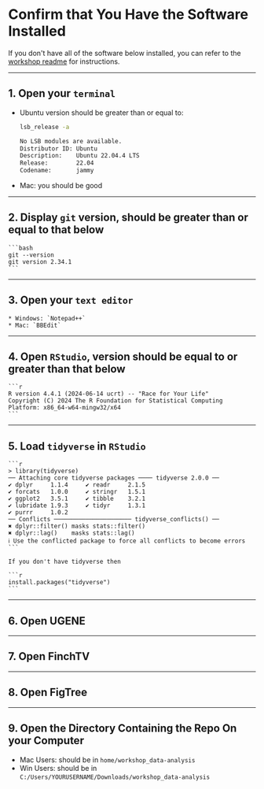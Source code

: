 # Confirm that You Have the Software Installed

If you don't have all of the software below installed, you can refer to the [workshop readme](README.md) for instructions.

---

## 1.  Open your `terminal`

* Ubuntu version should be greater than or equal to:
  ```bash
  lsb_release -a
  
  No LSB modules are available.
  Distributor ID: Ubuntu
  Description:    Ubuntu 22.04.4 LTS
  Release:        22.04
  Codename:       jammy
  ```

* Mac: you should be good

---

## 2.  Display `git` version, should be greater than or equal to that below

    ```bash
    git --version
    git version 2.34.1
    ```

---

## 3.  Open your `text editor`
    * Windows: `Notepad++`
    * Mac: `BBEdit`

---

## 4.  Open `RStudio`, version should be equal to or greater than that below

    ```r
    R version 4.4.1 (2024-06-14 ucrt) -- "Race for Your Life"
    Copyright (C) 2024 The R Foundation for Statistical Computing
    Platform: x86_64-w64-mingw32/x64
    ```

---

## 5.  Load `tidyverse` in `RStudio`

    ```r
    > library(tidyverse)
    ── Attaching core tidyverse packages ──── tidyverse 2.0.0 ──
    ✔ dplyr     1.1.4     ✔ readr     2.1.5
    ✔ forcats   1.0.0     ✔ stringr   1.5.1
    ✔ ggplot2   3.5.1     ✔ tibble    3.2.1
    ✔ lubridate 1.9.3     ✔ tidyr     1.3.1
    ✔ purrr     1.0.2     
    ── Conflicts ────────────────────── tidyverse_conflicts() ──
    ✖ dplyr::filter() masks stats::filter()
    ✖ dplyr::lag()    masks stats::lag()
    ℹ Use the conflicted package to force all conflicts to become errors
    ```

    If you don't have tidyverse then

    ```r
    install.packages("tidyverse")
    ```
---

## 6. Open UGENE

---

## 7. Open FinchTV

---

## 8. Open FigTree

---

## 9. Open the Directory Containing the Repo On your Computer

* Mac Users:  should be in `home/workshop_data-analysis`
* Win Users: should be in `C:/Users/YOURUSERNAME/Downloads/workshop_data-analysis`

